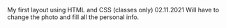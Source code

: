 My first layout using HTML and CSS (classes only) 02.11.2021
Will have to change the photo and fill all the personal info.
